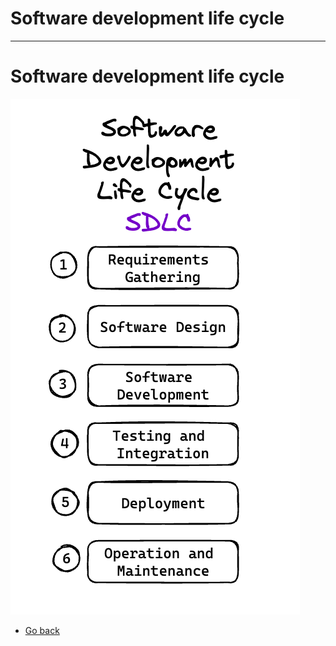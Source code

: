 # Software development life cycle
---
# Software development life cycle
![Software development life cycle](https://raw.githubusercontent.com/AndersDeath/holy-theory/main/images/08-sdlc.png)

* [Go back](../readme.md)